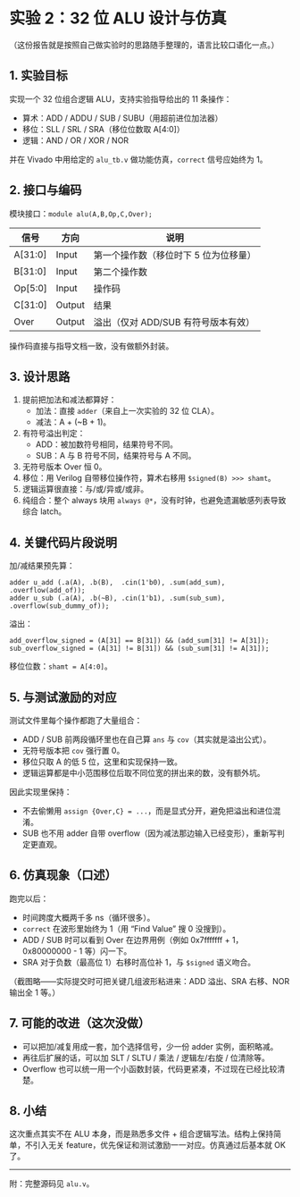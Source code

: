 # 实验 2：32 位 ALU 设计与仿真

（这份报告就是按照自己做实验时的思路随手整理的，语言比较口语化一点。）

## 1. 实验目标
实现一个 32 位组合逻辑 ALU，支持实验指导给出的 11 条操作：

- 算术：ADD / ADDU / SUB / SUBU（用超前进位加法器）
- 移位：SLL / SRL / SRA（移位位数取 A[4:0]）
- 逻辑：AND / OR / XOR / NOR

并在 Vivado 中用给定的 `alu_tb.v` 做功能仿真，`correct` 信号应始终为 1。

## 2. 接口与编码
模块接口：`module alu(A,B,Op,C,Over);`

| 信号    | 方向   | 说明                                  |
| ------- | ------ | ------------------------------------- |
| A[31:0] | Input  | 第一个操作数（移位时下 5 位为位移量） |
| B[31:0] | Input  | 第二个操作数                          |
| Op[5:0] | Input  | 操作码                                |
| C[31:0] | Output | 结果                                  |
| Over    | Output | 溢出（仅对 ADD/SUB 有符号版本有效）   |

操作码直接与指导文档一致，没有做额外封装。

## 3. 设计思路
1. 提前把加法和减法都算好：
	- 加法：直接 `adder`（来自上一次实验的 32 位 CLA）。
	- 减法：A + (~B + 1)。
2. 有符号溢出判定：
	- ADD：被加数符号相同，结果符号不同。
	- SUB：A 与 B 符号不同，结果符号与 A 不同。
3. 无符号版本 Over 恒 0。
4. 移位：用 Verilog 自带移位操作符，算术右移用 `$signed(B) >>> shamt`。
5. 逻辑运算很直接：与/或/异或/或非。
6. 纯组合：整个 always 块用 `always @*`，没有时钟，也避免遗漏敏感列表导致综合 latch。

## 4. 关键代码片段说明
加/减结果预先算：
```
adder u_add (.a(A), .b(B),  .cin(1'b0), .sum(add_sum), .overflow(add_of));
adder u_sub (.a(A), .b(~B), .cin(1'b1), .sum(sub_sum), .overflow(sub_dummy_of));
```
溢出：
```
add_overflow_signed = (A[31] == B[31]) && (add_sum[31] != A[31]);
sub_overflow_signed = (A[31] != B[31]) && (sub_sum[31] != A[31]);
```
移位位数：`shamt = A[4:0]`。

## 5. 与测试激励的对应
测试文件里每个操作都跑了大量组合：
* ADD / SUB 前两段循环里也在自己算 `ans` 与 `cov`（其实就是溢出公式）。
* 无符号版本把 `cov` 强行置 0。
* 移位只取 A 的低 5 位，这里和实现保持一致。
* 逻辑运算都是中小范围移位后取不同位宽的拼出来的数，没有额外坑。

因此实现里保持：
* 不去偷懒用 `assign {Over,C} = ...`，而是显式分开，避免把溢出和进位混淆。
* SUB 也不用 adder 自带 overflow（因为减法那边输入已经变形），重新写判定更直观。

## 6. 仿真现象（口述）
跑完以后：
* 时间跨度大概两千多 ns（循环很多）。
* `correct` 在波形里始终为 1（用 “Find Value” 搜 0 没搜到）。
* ADD / SUB 时可以看到 Over 在边界用例（例如 0x7fffffff + 1，0x80000000 - 1 等）闪一下。
* SRA 对于负数（最高位 1）右移时高位补 1，与 `$signed` 语义吻合。

（截图略——实际提交时可把关键几组波形粘进来：ADD 溢出、SRA 右移、NOR 输出全 1 等。）

## 7. 可能的改进（这次没做）
* 可以把加/减复用成一套，加个选择信号，少一份 adder 实例，面积略减。
* 再往后扩展的话，可以加 SLT / SLTU / 乘法 / 逻辑左/右旋 / 位清除等。
* Overflow 也可以统一用一个小函数封装，代码更紧凑，不过现在已经比较清楚。

## 8. 小结
这次重点其实不在 ALU 本身，而是熟悉多文件 + 组合逻辑写法。结构上保持简单，不引入无关 feature，优先保证和测试激励一一对应。仿真通过后基本就 OK 了。

---
附：完整源码见 `alu.v`。

